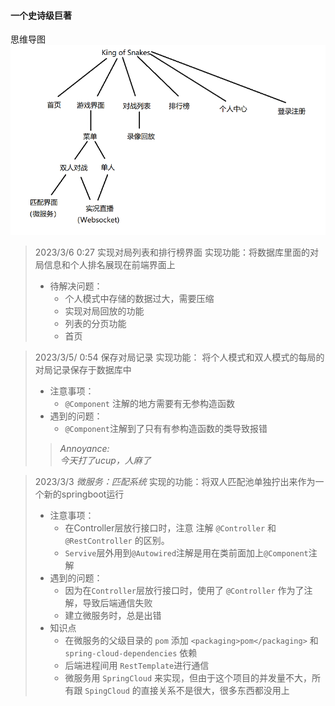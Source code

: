 #### 一个史诗级巨著

思维导图
![](image/mind_map.png)

>2023/3/6 0:27
>实现对局列表和排行榜界面
>实现功能：将数据库里面的对局信息和个人排名展现在前端界面上
>+ 待解决问题：
>   * 个人模式中存储的数据过大，需要压缩
>   * 实现对局回放的功能
>   * 列表的分页功能
>   * 首页


>2023/3/5/ 0:54
> 保存对局记录
> 实现功能： 将个人模式和双人模式的每局的对局记录保存于数据库中
> + 注意事项：
>   * `@Component` 注解的地方需要有无参构造函数
> + 遇到的问题：
>   * `@Component`注解到了只有有参构造函数的类导致报错
>> <font style="font-style: italic">
>> Annoyance:<br>
>> 今天打了ucup，人麻了
>> </font>

>2023/3/3
>*微服务：匹配系统*
>实现的功能：将双人匹配池单独拧出来作为一个新的springboot运行<br>
>+ 注意事项：
>   * 在Controller层放行接口时，注意 注解 `@Controller` 和 `@RestController` 的区别。
>   * `Servive`层外用到`@Autowired`注解是用在类前面加上`@Component`注解
>+ 遇到的问题：
>   * 因为在`Controller`层放行接口时，使用了 `@Controller` 作为了注解，导致后端通信失败
>   * 建立微服务时，总是出错
>+ 知识点
>   * 在微服务的父级目录的 `pom` 添加 `<packaging>pom</packaging>` 和 `spring-cloud-dependencies` 依赖
>   * 后端进程间用 `RestTemplate`进行通信
>   * 微服务用 `SpringCloud` 来实现，但由于这个项目的并发量不大，所有跟 `SpingCloud` 的直接关系不是很大，很多东西都没用上

